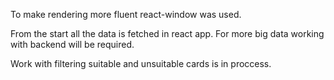 To make rendering more fluent react-window was used.

From the start all the data is fetched in react app.
For more big data working with backend will be required.

Work with filtering suitable and unsuitable cards is in proccess.
